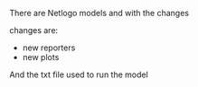 There are Netlogo models and with the changes

changes are:
- new reporters
- new plots

And the txt file used to run the model
